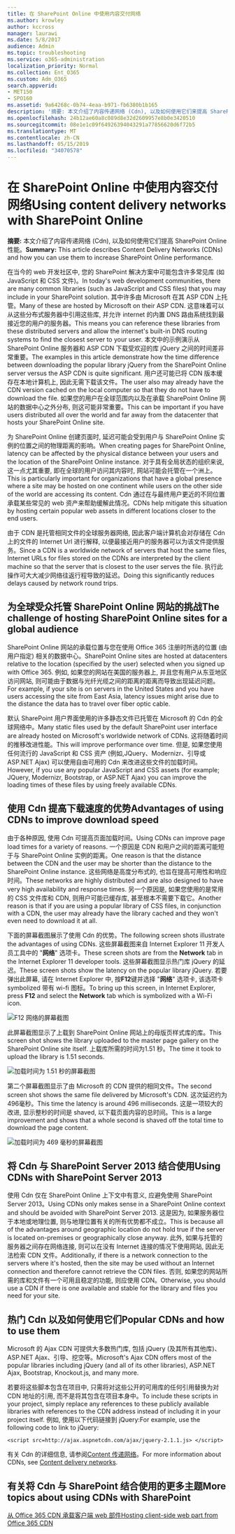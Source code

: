 ```yaml
---
title: 在 SharePoint Online 中使用内容交付网络
ms.author: krowley
author: kccross
manager: laurawi
ms.date: 5/8/2017
audience: Admin
ms.topic: troubleshooting
ms.service: o365-administration
localization_priority: Normal
ms.collection: Ent_O365
ms.custom: Adm_O365
search.appverid:
- MET150
- SPO160
ms.assetid: 9a64268c-0b74-4eaa-b971-fb6380b1b165
description: '摘要: 本文介绍了内容传递网络 (Cdn), 以及如何使用它们来提高 SharePoint Online 性能。'
ms.openlocfilehash: 24b12ae60a8c089d8e32d2609957e8b0e3420510
ms.sourcegitcommit: 08e1e1c09f64926394043291a77856620d6f72b5
ms.translationtype: MT
ms.contentlocale: zh-CN
ms.lasthandoff: 05/15/2019
ms.locfileid: "34070578"
---
```

# <a name="using-content-delivery-networks-with-sharepoint-online"></a><span data-ttu-id="84801-103">在 SharePoint Online 中使用内容交付网络</span><span class="sxs-lookup"><span data-stu-id="84801-103">Using content delivery networks with SharePoint Online</span></span>

 <span data-ttu-id="84801-104">**摘要:** 本文介绍了内容传递网络 (Cdn), 以及如何使用它们提高 SharePoint Online 性能。</span><span class="sxs-lookup"><span data-stu-id="84801-104">**Summary:** This article describes Content Delivery Networks (CDNs) and how you can use them to increase SharePoint Online performance.</span></span> 
  
<span data-ttu-id="84801-105">在当今的 web 开发社区中, 您的 SharePoint 解决方案中可能包含许多常见库 (如 JavaScript 和 CSS 文件)。</span><span class="sxs-lookup"><span data-stu-id="84801-105">In today's web development communities, there are many common libraries (such as JavaScript and CSS files) that you may include in your SharePoint solution.</span></span> <span data-ttu-id="84801-106">其中许多由 Microsoft 在其 ASP CDN 上托管。</span><span class="sxs-lookup"><span data-stu-id="84801-106">Many of these are hosted by Microsoft on their ASP CDN.</span></span> <span data-ttu-id="84801-107">这意味着可以从这些分布式服务器中引用这些库, 并允许 internet 的内置 DNS 路由系统找到最接近您的用户的服务器。</span><span class="sxs-lookup"><span data-stu-id="84801-107">This means you can reference these libraries from these distributed servers and allow the internet's built-in DNS routing systems to find the closest server to your user.</span></span> <span data-ttu-id="84801-108">本文中的示例演示从 SharePoint Online 服务器和 ASP CDN 下载受欢迎的库 jQuery 之间的时间差非常重要。</span><span class="sxs-lookup"><span data-stu-id="84801-108">The examples in this article demonstrate how the time difference between downloading the popular library jQuery from the SharePoint Online server versus the ASP CDN is quite significant.</span></span> <span data-ttu-id="84801-109">用户还可能已将 CDN 版本缓存在本地计算机上, 因此无需下载该文件。</span><span class="sxs-lookup"><span data-stu-id="84801-109">The user also may already have the CDN version cached on the local computer so that they do not have to download the file.</span></span> <span data-ttu-id="84801-110">如果您的用户在全球范围内以及在承载 SharePoint Online 网站的数据中心之外分布, 则这可能非常重要。</span><span class="sxs-lookup"><span data-stu-id="84801-110">This can be important if you have users distributed all over the world and far away from the datacenter that hosts your SharePoint Online site.</span></span>
  
<span data-ttu-id="84801-111">为 SharePoint Online 创建页面时, 延迟可能会受到用户与 SharePoint Online 实例的位置之间的物理距离的影响。</span><span class="sxs-lookup"><span data-stu-id="84801-111">When creating pages for SharePoint Online, latency can be affected by the physical distance between your users and the location of the SharePoint Online instance.</span></span> <span data-ttu-id="84801-112">对于具有全局状态的组织来说, 这一点尤其重要, 即在全球的用户访问其内容时, 网站可能会托管在一个洲上。</span><span class="sxs-lookup"><span data-stu-id="84801-112">This is particularly important for organizations that have a global presence where a site may be hosted on one continent while users on the other side of the world are accessing its content.</span></span> <span data-ttu-id="84801-113">Cdn 通过在与最终用户更近的不同位置承载某些常见的 web 资产来帮助缓解此情况。</span><span class="sxs-lookup"><span data-stu-id="84801-113">CDNs help mitigate this situation by hosting certain popular web assets in different locations closer to the end users.</span></span>
  
<span data-ttu-id="84801-114">由于 CDN 是托管相同文件的全球服务器网络, 因此客户端计算机会对存储在 Cdn 上的文件的 Internet Url 进行解释, 以便最接近用户的服务器可以为该文件提供服务。</span><span class="sxs-lookup"><span data-stu-id="84801-114">Since a CDN is a worldwide network of servers that host the same files, Internet URLs for files stored on the CDNs are interpreted by the client machine so that the server that is closest to the user serves the file.</span></span> <span data-ttu-id="84801-115">执行此操作可大大减少网络往返行程导致的延迟。</span><span class="sxs-lookup"><span data-stu-id="84801-115">Doing this significantly reduces delays caused by network round trips.</span></span>
  
## <a name="the-challenge-of-hosting-sharepoint-online-sites-for-a-global-audience"></a><span data-ttu-id="84801-116">为全球受众托管 SharePoint Online 网站的挑战</span><span class="sxs-lookup"><span data-stu-id="84801-116">The challenge of hosting SharePoint Online sites for a global audience</span></span>

<span data-ttu-id="84801-117">SharePoint Online 网站的承载位置与您在使用 Office 365 注册时所选的位置 (由用户指定) 相关的数据中心。</span><span class="sxs-lookup"><span data-stu-id="84801-117">SharePoint Online sites are hosted at datacenters relative to the location (specified by the user) selected when you signed up with Office 365.</span></span> <span data-ttu-id="84801-118">例如, 如果您的网站在美国的服务器上, 并且您有用户从东亚地区访问网站, 则可能由于数据与光纤光缆之间的距离的距离而导致出现延迟问题。</span><span class="sxs-lookup"><span data-stu-id="84801-118">For example, if your site is on servers in the United States and you have users accessing the site from East Asia, latency issues might arise due to the distance the data has to travel over fiber optic cable.</span></span>
  
<span data-ttu-id="84801-119">默认 SharePoint 用户界面使用的许多静态文件已托管在 Microsoft 的 Cdn 的全球网络中。</span><span class="sxs-lookup"><span data-stu-id="84801-119">Many static files used by the default SharePoint user interface are already hosted on Microsoft's worldwide network of CDNs.</span></span> <span data-ttu-id="84801-120">这将随着时间的推移改进性能。</span><span class="sxs-lookup"><span data-stu-id="84801-120">This will improve performance over time.</span></span> <span data-ttu-id="84801-121">但是, 如果您使用任何流行的 JavaScript 和 CSS 资产 (例如,JQuery、Modernizr、引导或 ASP.NET Ajax) 可以使用自由可用的 Cdn 来改进这些文件的加载时间。</span><span class="sxs-lookup"><span data-stu-id="84801-121">However, if you use any popular JavaScript and CSS assets (for example; JQuery, Modernizr, Bootstrap, or ASP.NET Ajax) you can improve the loading times of these files by using freely available CDNs.</span></span>
  
## <a name="advantages-of-using-cdns-to-improve-download-speed"></a><span data-ttu-id="84801-122">使用 Cdn 提高下载速度的优势</span><span class="sxs-lookup"><span data-stu-id="84801-122">Advantages of using CDNs to improve download speed</span></span>

<span data-ttu-id="84801-123">由于各种原因, 使用 Cdn 可提高页面加载时间。</span><span class="sxs-lookup"><span data-stu-id="84801-123">Using CDNs can improve page load times for a variety of reasons.</span></span> <span data-ttu-id="84801-124">一个原因是 CDN 和用户之间的距离可能短于与 SharePoint Online 实例的距离。</span><span class="sxs-lookup"><span data-stu-id="84801-124">One reason is that the distance between the CDN and the user may be shorter than the distance to the SharePoint Online instance.</span></span> <span data-ttu-id="84801-125">这些网络是高度分布式的, 也旨在提高可用性和响应时间。</span><span class="sxs-lookup"><span data-stu-id="84801-125">These networks are highly distributed and are also designed to have very high availability and response times.</span></span> <span data-ttu-id="84801-126">另一个原因是, 如果您使用的是常用的 CSS 文件库和 CDN, 则用户可能已缓存库, 甚至根本不需要下载它。</span><span class="sxs-lookup"><span data-stu-id="84801-126">Another reason is that if you are using a popular library of CSS files, in conjunction with a CDN, the user may already have the library cached and they won't even need to download it at all.</span></span>
  
<span data-ttu-id="84801-127">下面的屏幕截图展示了使用 Cdn 的优势。</span><span class="sxs-lookup"><span data-stu-id="84801-127">The following screen shots illustrate the advantages of using CDNs.</span></span> <span data-ttu-id="84801-128">这些屏幕截图来自 Internet Explorer 11 开发人员工具中的 "**网络**" 选项卡。</span><span class="sxs-lookup"><span data-stu-id="84801-128">These screen shots are from the **Network** tab in the Internet Explorer 11 developer tools.</span></span> <span data-ttu-id="84801-129">这些屏幕截图显示热门库 jQuery 的延迟。</span><span class="sxs-lookup"><span data-stu-id="84801-129">These screen shots show the latency on the popular library jQuery.</span></span> <span data-ttu-id="84801-130">若要弹出此屏幕, 请在 Internet Explorer 中, 按**F12**键并选择 "**网络**" 选项卡, 该选项卡 symbolized 带有 wi-fi 图标。</span><span class="sxs-lookup"><span data-stu-id="84801-130">To bring up this screen, in Internet Explorer, press **F12** and select the **Network** tab which is symbolized with a Wi-Fi icon.</span></span> 
  
![F12 网络的屏幕截图](media/930541fd-af9b-434a-ae18-7bda867be128.png)
  
<span data-ttu-id="84801-132">此屏幕截图显示了上载到 SharePoint Online 网站上的母版页样式库的库。</span><span class="sxs-lookup"><span data-stu-id="84801-132">This screen shot shows the library uploaded to the master page gallery on the SharePoint Online site itself.</span></span> <span data-ttu-id="84801-133">上载库所需的时间为1.51 秒。</span><span class="sxs-lookup"><span data-stu-id="84801-133">The time it took to upload the library is 1.51 seconds.</span></span>
  
![加载时间为 1.51 秒的屏幕截图](media/64225c79-fa53-480f-81cd-0d351674320e.png)
  
<span data-ttu-id="84801-135">第二个屏幕截图显示了由 Microsoft 的 CDN 提供的相同文件。</span><span class="sxs-lookup"><span data-stu-id="84801-135">The second screen shot shows the same file delivered by Microsoft's CDN.</span></span> <span data-ttu-id="84801-136">这次延迟约为496毫秒。</span><span class="sxs-lookup"><span data-stu-id="84801-136">This time the latency is around 496 milliseconds.</span></span> <span data-ttu-id="84801-137">这是一项较大的改进, 显示整秒的时间是 shaved, 以下载页面内容的总时间。</span><span class="sxs-lookup"><span data-stu-id="84801-137">This is a large improvement and shows that a whole second is shaved off the total time to download the page content.</span></span>
  
![加载时间为 469 毫秒的屏幕截图](media/6a553cc3-25a0-42c1-aae7-4aebbc2eb4c3.png)
  
## <a name="using-cdns-with-sharepoint-server-2013"></a><span data-ttu-id="84801-139">将 Cdn 与 SharePoint Server 2013 结合使用</span><span class="sxs-lookup"><span data-stu-id="84801-139">Using CDNs with SharePoint Server 2013</span></span>

<span data-ttu-id="84801-140">使用 Cdn 仅在 SharePoint Online 上下文中有意义, 应避免使用 SharePoint Server 2013。</span><span class="sxs-lookup"><span data-stu-id="84801-140">Using CDNs only makes sense in a SharePoint Online context and should be avoided with SharePoint Server 2013.</span></span> <span data-ttu-id="84801-141">这是因为, 如果服务器位于本地或地理位置, 则与地理位置有关的所有优势都不成立。</span><span class="sxs-lookup"><span data-stu-id="84801-141">This is because all of the advantages around geographic location do not hold true if the server is located on-premises or geographically close anyway.</span></span> <span data-ttu-id="84801-142">此外, 如果与托管的服务器之间存在网络连接, 则可以在没有 Internet 连接的情况下使用网站, 因此无法检索 CDN 文件。</span><span class="sxs-lookup"><span data-stu-id="84801-142">Additionally, if there is a network connection to the servers where it's hosted, then the site may be used without an Internet connection and therefore cannot retrieve the CDN files.</span></span> <span data-ttu-id="84801-143">否则, 如果您的网站所需的库和文件有一个可用且稳定的功能, 则应使用 CDN。</span><span class="sxs-lookup"><span data-stu-id="84801-143">Otherwise, you should use a CDN if there is one available and stable for the library and files you need for your site.</span></span>
  
## <a name="popular-cdns-and-how-to-use-them"></a><span data-ttu-id="84801-144">热门 Cdn 以及如何使用它们</span><span class="sxs-lookup"><span data-stu-id="84801-144">Popular CDNs and how to use them</span></span>

<span data-ttu-id="84801-145">Microsoft 的 Ajax CDN 可提供大多数热门库, 包括 jQuery (及其所有其他库)、ASP.NET Ajax、引导、挖空等。</span><span class="sxs-lookup"><span data-stu-id="84801-145">Microsoft's Ajax CDN offers most of the popular libraries including jQuery (and all of its other libraries), ASP.NET Ajax, Bootstrap, Knockout.js, and many more.</span></span>
  
<span data-ttu-id="84801-146">若要将这些脚本包含在项目中, 只需将对这些公开的可用库的任何引用替换为对 CDN 地址的引用, 而不是将其包含在项目本身中。</span><span class="sxs-lookup"><span data-stu-id="84801-146">To include these scripts in your project, simply replace any references to these publicly available libraries with references to the CDN address instead of including it in your project itself.</span></span> <span data-ttu-id="84801-147">例如, 使用以下代码链接到 jQuery:</span><span class="sxs-lookup"><span data-stu-id="84801-147">For example, use the following code to link to jQuery:</span></span>
  
```
<script src=http://ajax.aspnetcdn.com/ajax/jquery-2.1.1.js> </script>
```

<span data-ttu-id="84801-148">有关 Cdn 的详细信息, 请参阅[Content 传递网络](content-delivery-networks.md)。</span><span class="sxs-lookup"><span data-stu-id="84801-148">For more information about CDNs, see [Content delivery networks](content-delivery-networks.md).</span></span>
  
## <a name="more-topics-about-using-cdns-with-sharepoint"></a><span data-ttu-id="84801-149">有关将 Cdn 与 SharePoint 结合使用的更多主题</span><span class="sxs-lookup"><span data-stu-id="84801-149">More topics about using CDNs with SharePoint</span></span>

[<span data-ttu-id="84801-150">从 Office 365 CDN 承载客户端 web 部件</span><span class="sxs-lookup"><span data-stu-id="84801-150">Hosting client-side web part from Office 365 CDN</span></span>](https://dev.office.com/sharepoint/docs/spfx/web-parts/get-started/hosting-webpart-from-office-365-cdn)
  

